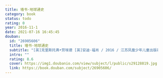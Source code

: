 ```yaml
---
title: 墙书·地球通史
category: book
status: todo
rating: 0
year: 2016-11-1
date: 2021-07-16 16:45:45
douban:
  id: "26905606"
  title: 墙书·地球通史
  subtitle: "[英]克里斯托弗•劳埃德 [英]安迪·福肖 / 2016 / 江苏凤凰少年儿童出版社"
  intro: ""
  rating: 8.6
  cover: https://img1.doubanio.com/view/subject/l/public/s29128819.jpg
  link: https://book.douban.com/subject/26905606/
---
```



